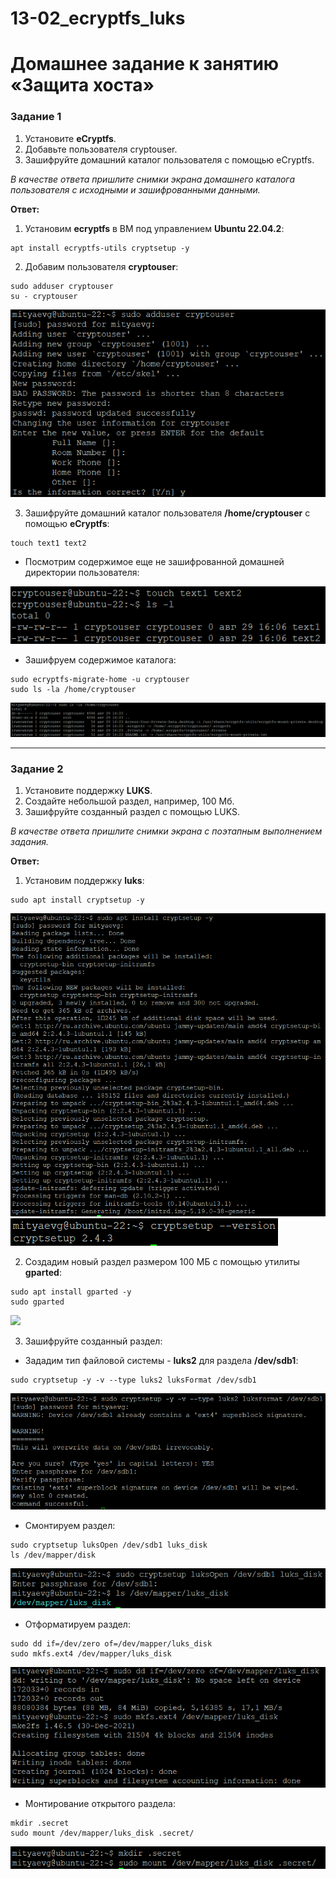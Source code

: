 # 13-02_ecryptfs_luks
# Домашнее задание к занятию  «Защита хоста»

### Задание 1

1. Установите **eCryptfs**.
2. Добавьте пользователя cryptouser.
3. Зашифруйте домашний каталог пользователя с помощью eCryptfs.

*В качестве ответа  пришлите снимки экрана домашнего каталога пользователя с исходными и зашифрованными данными.*

**Ответ:**

1. Установим **ecryptfs** в ВМ под управлением **Ubuntu 22.04.2**:
```
apt install ecryptfs-utils cryptsetup -y
```
2. Добавим пользователя **cryptouser**:
```
sudo adduser cryptouser
su - cryptouser
```
<kbd>![](img/adduser_cryptouser.png)</kbd>

3. Зашифруйте домашний каталог пользователя **/home/cryptouser** с помощью **eCryptfs**:
```
touch text1 text2
```
- Посмотрим содержимое еще не зашифрованной домашней директории пользователя:
  
<kbd>![](img/unencrypted_cryptouser_home_directory.png)</kbd>

- Зашифруем содержимое каталога:
```
sudo ecryptfs-migrate-home -u cryptouser
sudo ls -la /home/cryptouser
```
<kbd>![](img/encrypted_cryptouser_home_directory.png)</kbd>

---

### Задание 2

1. Установите поддержку **LUKS**.
2. Создайте небольшой раздел, например, 100 Мб.
3. Зашифруйте созданный раздел с помощью LUKS.

*В качестве ответа пришлите снимки экрана с поэтапным выполнением задания.*

**Ответ:**

1. Установим поддержку **luks**:
```
sudo apt install cryptsetup -y
```
<kbd>![](img/luks_support_install.png)</kbd>
<kbd>![](img/crypt_setup_version.png)</kbd>

2. Создадим новый раздел размером 100 МБ с помощью утилиты **gparted**:
```
sudo apt install gparted -y
sudo gparted
```
<kbd>![](img/luks_partition_created1.png)</kbd>

3. Зашифруйте созданный раздел:

- Зададим тип файловой системы - **luks2** для раздела **/dev/sdb1**:
```
sudo cryptsetup -y -v --type luks2 luksFormat /dev/sdb1
```
<kbd>![](img/luks_format.png)</kbd>

- Смонтируем раздел:
```
sudo cryptsetup luksOpen /dev/sdb1 luks_disk
ls /dev/mapper/disk
```
<kbd>![](img/luks_disk_mount.png)</kbd>

- Отформатируем раздел:
```
sudo dd if=/dev/zero of=/dev/mapper/luks_disk
sudo mkfs.ext4 /dev/mapper/luks_disk
```
<kbd>![](img/partition_formatting.png)</kbd>

- Монтирование открытого раздела:
```
mkdir .secret
sudo mount /dev/mapper/luks_disk .secret/
```
<kbd>![](img/open_partition_mount.png)</kbd>
